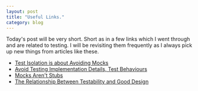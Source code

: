 ```yaml
---
layout: post
title: "Useful Links."
category: blog
---
```


Today's post will be very short. Short as in a few links which I went through and are related to testing. I will be revisiting them frequently as I always pick up new things from articles like these.

- [Test Isolation is about Avoiding Mocks](https://www.destroyallsoftware.com/blog/2014/test-isolation-is-about-avoiding-mocks)
- [Avoid Testing Implementation Details, Test Behaviours](http://codebetter.com/iancooper/2011/10/06/avoid-testing-implementation-details-test-behaviours/)
- [Mocks Aren't Stubs](http://martinfowler.com/articles/mocksArentStubs.html)
- [The Relationship Between Testability and Good Design](http://www.drdobbs.com/testing/the-relationship-between-testability-and/240167101?pgno=2)

